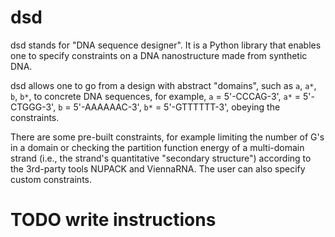 # dsd

dsd stands for "DNA sequence designer". It is a Python library that enables one to specify constraints on a DNA nanostructure made from synthetic DNA. 

dsd allows one to go from a design with abstract "domains", such as `a`, `a*`, `b`, `b*`, to concrete DNA sequences, for example, 
`a` = 5'-CCCAG-3', `a*` = 5'-CTGGG-3', `b` = 5'-AAAAAAC-3', `b*` = 5'-GTTTTTT-3', obeying the constraints.

There are some pre-built constraints, for example limiting the number of G's in a domain or checking the partition function energy of a multi-domain strand (i.e., the strand's quantitative "secondary structure") according to the 3rd-party tools NUPACK and ViennaRNA. The user can also specify custom constraints.

# TODO write instructions
